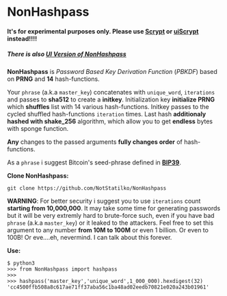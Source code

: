 # NonHashpass
#### It's for experimental purposes only. Please use [Scrypt](https://en.wikipedia.org/wiki/Scrypt) or [uiScrypt](https://github.com/NotStatilko/uiScrypt) instead!!!!
##### There is also [UI Version of NonHashpass](https://github.com/NotStatilko/uiNonHashpass)

**NonHashpass** is _Password Based Key Derivation Function_ (_PBKDF_) based on **PRNG** and **14** hash-functions.

Your `phrase` (a.k.a `master_key`) concatenates with `unique_word`, `iterations` and passes to **sha512** to create a **initkey**. Initialization key **initialize PRNG** which **shuffles** list with 14 various hash-functions. Initkey passes to the cycled shuffled hash-functions `iteration` times. Last hash **additionaly hashed with shake_256** algorithm, which allow you to get **endless** bytes with sponge function.

**Any** changes to the passed arguments **fully changes order** of hash-functions.

As a `phrase` i suggest Bitcoin's seed-phrase defined in [**BIP39**](https://en.bitcoin.it/wiki/Seed_phrase).

**Clone NonHashpass:**
```
git clone https://github.com/NotStatilko/NonHashpass
```

**WARNING**: For better security i suggest you to use `iterations` count **starting from 10,000,000**. It may take some time for generating passwords but it will be very extremly hard to brute-force such, even if you have bad `phrase` (a.k.a `master_key`) or it leaked to the attackers. Feel free to set this argument to any number **from 10M to 100M** or even 1 billion. Or even to 100B! Or eve....eh, nevermind. I can talk about this forever.

**Use:**
```
$ python3
>>> from NonHashpass import hashpass
>>>
>>> hashpass('master_key','unique_word',1_000_000).hexdigest(32)
'cc4500ffb508a8c617ae71ff37aba56c1ba48ad02eedb70821e020a243b01961'
```
